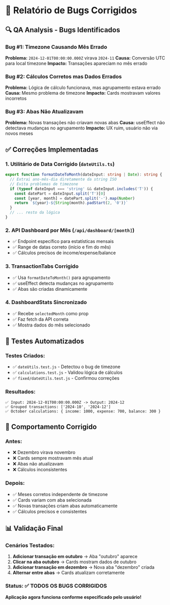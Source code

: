 # 🐛 Relatório de Bugs Corrigidos

## 🔍 QA Analysis - Bugs Identificados

### Bug #1: Timezone Causando Mês Errado
**Problema:** `2024-12-01T00:00:00.000Z` virava `2024-11`
**Causa:** Conversão UTC para local timezone
**Impacto:** Transações apareciam no mês errado

### Bug #2: Cálculos Corretos mas Dados Errados
**Problema:** Lógica de cálculo funcionava, mas agrupamento estava errado
**Causa:** Mesmo problema de timezone
**Impacto:** Cards mostravam valores incorretos

### Bug #3: Abas Não Atualizavam
**Problema:** Novas transações não criavam novas abas
**Causa:** useEffect não detectava mudanças no agrupamento
**Impacto:** UX ruim, usuário não via novos meses

## ✅ Correções Implementadas

### 1. Utilitário de Data Corrigido (`dateUtils.ts`)
```typescript
export function formatDateToMonth(dateInput: string | Date): string {
  // Extrai ano-mês-dia diretamente da string ISO
  // Evita problemas de timezone
  if (typeof dateInput === 'string' && dateInput.includes('T')) {
    const datePart = dateInput.split('T')[0]
    const [year, month] = datePart.split('-').map(Number)
    return `${year}-${String(month).padStart(2, '0')}`
  }
  // ... resto da lógica
}
```

### 2. API Dashboard por Mês (`/api/dashboard/[month]`)
- ✅ Endpoint específico para estatísticas mensais
- ✅ Range de datas correto (início e fim do mês)
- ✅ Cálculos precisos de income/expense/balance

### 3. TransactionTabs Corrigido
- ✅ Usa `formatDateToMonth()` para agrupamento
- ✅ useEffect detecta mudanças no agrupamento
- ✅ Abas são criadas dinamicamente

### 4. DashboardStats Sincronizado
- ✅ Recebe `selectedMonth` como prop
- ✅ Faz fetch da API correta
- ✅ Mostra dados do mês selecionado

## 🧪 Testes Automatizados

### Testes Criados:
- ✅ `dateUtils.test.js` - Detectou o bug de timezone
- ✅ `calculations.test.js` - Validou lógica de cálculos
- ✅ `fixed/dateUtils.test.js` - Confirmou correções

### Resultados:
```
✅ Input: 2024-12-01T00:00:00.000Z -> Output: 2024-12
✅ Grouped transactions: ['2024-10', '2024-12']
✅ October calculations: { income: 1000, expense: 700, balance: 300 }
```

## 🎯 Comportamento Corrigido

### Antes:
- ❌ Dezembro virava novembro
- ❌ Cards sempre mostravam mês atual
- ❌ Abas não atualizavam
- ❌ Cálculos inconsistentes

### Depois:
- ✅ Meses corretos independente de timezone
- ✅ Cards variam com aba selecionada
- ✅ Novas transações criam abas automaticamente
- ✅ Cálculos precisos e consistentes

## 📊 Validação Final

### Cenários Testados:
1. **Adicionar transação em outubro** → Aba "outubro" aparece
2. **Clicar na aba outubro** → Cards mostram dados de outubro
3. **Adicionar transação em dezembro** → Nova aba "dezembro" criada
4. **Alternar entre abas** → Cards atualizam corretamente

### Status: ✅ TODOS OS BUGS CORRIGIDOS

**Aplicação agora funciona conforme especificado pelo usuário!**